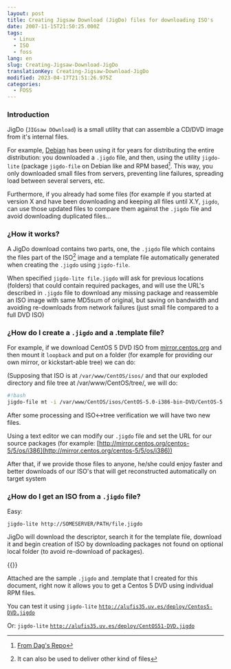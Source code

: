 ```yaml
---
layout: post
title: Creating Jigsaw Download (JigDo) files for downloading ISO's
date: 2007-11-15T21:50:25.000Z
tags:
  - Linux
  - ISO
  - foss
lang: en
slug: Creating-Jigsaw-Download-JigDo
translationKey: Creating-Jigsaw-Download-JigDo
modified: 2023-04-17T21:51:26.975Z
categories:
  - FOSS
---
```


### Introduction

JigDo (`JIGsaw DOwnload`) is a small utility that can assemble a CD/DVD image from it's internal files.

For example, [Debian](http://www.debian.org/) has been using it for years for distributing the entire distribution: you downloaded a
`.jigdo` file, and then, using the utility `jigdo-lite` (package
`jigdo-file` on Debian like and RPM based[^1]. This way, you only downloaded small files from servers, preventing line failures, spreading load between several servers, etc.

Furthermore, if you already had some files (for example if you started at version X and have been downloading and keeping
all files until X.Y,
`jigdo`, can use those updated files to compare them against the `.jigdo` file and avoid downloading duplicated files...

### ¿How it works?

A JigDo download contains two parts, one, the `.jigdo` file which contains the files part of the ISO[^2] image and a template file automatically generated when creating the
`.jigdo` using `jigdo-file`.

When specified `jigdo-lite file.jigdo` will ask for previous locations (folders) that could contain required packages, and will use the URL's described in
`.jigdo` file to download any missing package and reassemble an ISO image with same MD5sum of original, but saving on bandwidth and avoiding re-downloads from network failures (just small file compared to a full DVD ISO)

### ¿How do I create a `.jigdo` and a .template file?

For example, if we download CentOS 5 DVD ISO from [mirror.centos.org](http://alufis35.uv.es/mirror.centos.org) and then mount it
`loopback` and put on a folder (for example for providing our own mirror, or
kickstart-able tree) we can do:

(Supposing that ISO is at `/var/www/CentOS/isos/` and that our exploded directory and file tree at /var/www/CentOS/tree/, we will do:

```bash
#!bash
jigdo-file mt -i /var/www/CentOS/isos/CentOS-5.0-i386-bin-DVD/CentOS-5.0-i386-bin-DVD.iso -j /var/www/CentOS/Centos5-DVD.jigdo -t /var/www/CentOS/Centos5-DVD.template —uri Centosmirrors=[http://mirror.centos.org/centos-5/5/os/i386/](http://mirror.centos.org/centos-5/5/os/i386/) /var/www/CentOS/tree/
```

After some processing and ISO<->tree verification we will have two new files.

Using a text editor we can modify our `.jigdo` file and set the URL for our source packages (for example: [http://mirror.centos.org/centos-5/5/os/i386](http://mirror.centos.org/centos-5/5/os/i386))

After that, if we provide those files to anyone, he/she could enjoy faster and better downloads of our ISO's that will get reconstructed automatically on target system

### ¿How do I get an ISO from a `.jigdo` file?

Easy:

`jigdo-lite http://SOMESERVER/PATH/file.jigdo`

JigDo will download the descriptor, search it for the template file, download it and begin creation of ISO by downloading packages not found on optional local folder (to avoid re-download of packages).

{{<enjoy>}}

[^1]: [From Dag's Repo](http://dag.wieers.com/rpm/packages/jigdo/)
[^2]: It can also be used to deliver other kind of files

Attached are the sample `.jigdo` and .template that I created for this document, right now it allows you to get a Centos 5 DVD using individual RPM files.

You can test it using `jigdo-lite`
[`http://alufis35.uv.es/deploy/Centos5-DVD.jigdo`](http://alufis35.uv.es/deploy/Centos5-DVD.jigdo)

Or: `jigdo-lite` [`http://alufis35.uv.es/deploy/CentOS51-DVD.jigdo`](http://alufis35.uv.es/deploy/CentOS51-DVD.jigdo)
